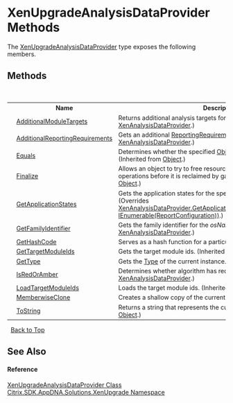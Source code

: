 # XenUpgradeAnalysisDataProvider Methods
 

The <a href="08f80520-d0d1-2396-4409-9bac173a8c29">XenUpgradeAnalysisDataProvider</a> type exposes the following members.


## Methods
&nbsp;<table><tr><th></th><th>Name</th><th>Description</th></tr><tr><td>![Protected method](media/protmethod.gif "Protected method")</td><td><a href="8531b3f0-e3ec-4c6f-9373-30bc90455312">AdditionalModuleTargets</a></td><td>
Returns additional analysis targets for solution.
 (Inherited from <a href="3f6d434e-9e52-6912-18bf-ccc856ba06d7">XenAnalysisDataProvider</a>.)</td></tr><tr><td>![Protected method](media/protmethod.gif "Protected method")</td><td><a href="2fbc57aa-9131-f7ad-3ea3-585ab45371a1">AdditionalReportingRequirements</a></td><td>
Gets an additional <a href="4d7ade72-cdc5-d8c4-8a55-c2744164540a">ReportingRequirementsInfo</a>.
 (Inherited from <a href="3f6d434e-9e52-6912-18bf-ccc856ba06d7">XenAnalysisDataProvider</a>.)</td></tr><tr><td>![Public method](media/pubmethod.gif "Public method")</td><td><a href="http://msdn2.microsoft.com/en-us/library/bsc2ak47" target="_blank">Equals</a></td><td>
Determines whether the specified <a href="http://msdn2.microsoft.com/en-us/library/e5kfa45b" target="_blank">Object</a> is equal to the current <a href="http://msdn2.microsoft.com/en-us/library/e5kfa45b" target="_blank">Object</a>.
 (Inherited from <a href="http://msdn2.microsoft.com/en-us/library/e5kfa45b" target="_blank">Object</a>.)</td></tr><tr><td>![Protected method](media/protmethod.gif "Protected method")</td><td><a href="http://msdn2.microsoft.com/en-us/library/4k87zsw7" target="_blank">Finalize</a></td><td>
Allows an object to try to free resources and perform other cleanup operations before it is reclaimed by garbage collection.
 (Inherited from <a href="http://msdn2.microsoft.com/en-us/library/e5kfa45b" target="_blank">Object</a>.)</td></tr><tr><td>![Protected method](media/protmethod.gif "Protected method")</td><td><a href="fd97438f-f709-b604-b5ea-f27d9089e410">GetApplicationStates</a></td><td>
Gets the application states for the specified report configurations.
 (Overrides <a href="9367ff0f-f8e5-eb16-2bbc-24c42d03e4a6">XenAnalysisDataProvider.GetApplicationStates(Collection(Application), IEnumerable(ReportConfiguration))</a>.)</td></tr><tr><td>![Protected method](media/protmethod.gif "Protected method")</td><td><a href="1f7403d2-014f-a9d6-1fad-e7a174c93b09">GetFamilyIdentifier</a></td><td>
Gets the family identifier for the *osName*.
 (Inherited from <a href="3f6d434e-9e52-6912-18bf-ccc856ba06d7">XenAnalysisDataProvider</a>.)</td></tr><tr><td>![Public method](media/pubmethod.gif "Public method")</td><td><a href="http://msdn2.microsoft.com/en-us/library/zdee4b3y" target="_blank">GetHashCode</a></td><td>
Serves as a hash function for a particular type.
 (Inherited from <a href="http://msdn2.microsoft.com/en-us/library/e5kfa45b" target="_blank">Object</a>.)</td></tr><tr><td>![Protected method](media/protmethod.gif "Protected method")</td><td><a href="de17f06b-80b9-cbc4-3c7d-76b9d9028ab4">GetTargetModuleIds</a></td><td>
Gets the target module ids.
 (Inherited from <a href="3f6d434e-9e52-6912-18bf-ccc856ba06d7">XenAnalysisDataProvider</a>.)</td></tr><tr><td>![Public method](media/pubmethod.gif "Public method")</td><td><a href="http://msdn2.microsoft.com/en-us/library/dfwy45w9" target="_blank">GetType</a></td><td>
Gets the <a href="http://msdn2.microsoft.com/en-us/library/42892f65" target="_blank">Type</a> of the current instance.
 (Inherited from <a href="http://msdn2.microsoft.com/en-us/library/e5kfa45b" target="_blank">Object</a>.)</td></tr><tr><td>![Protected method](media/protmethod.gif "Protected method")</td><td><a href="cdf44060-f03c-805f-46a5-08b49bc1085a">IsRedOrAmber</a></td><td>
Determines whether algorithm has red or amber rag.
 (Inherited from <a href="3f6d434e-9e52-6912-18bf-ccc856ba06d7">XenAnalysisDataProvider</a>.)</td></tr><tr><td>![Protected method](media/protmethod.gif "Protected method")</td><td><a href="9316a66c-b98b-6f1b-ca5a-8f3efffbb158">LoadTargetModuleIds</a></td><td>
Loads the target module ids.
 (Inherited from <a href="3f6d434e-9e52-6912-18bf-ccc856ba06d7">XenAnalysisDataProvider</a>.)</td></tr><tr><td>![Protected method](media/protmethod.gif "Protected method")</td><td><a href="http://msdn2.microsoft.com/en-us/library/57ctke0a" target="_blank">MemberwiseClone</a></td><td>
Creates a shallow copy of the current <a href="http://msdn2.microsoft.com/en-us/library/e5kfa45b" target="_blank">Object</a>.
 (Inherited from <a href="http://msdn2.microsoft.com/en-us/library/e5kfa45b" target="_blank">Object</a>.)</td></tr><tr><td>![Public method](media/pubmethod.gif "Public method")</td><td><a href="http://msdn2.microsoft.com/en-us/library/7bxwbwt2" target="_blank">ToString</a></td><td>
Returns a string that represents the current object.
 (Inherited from <a href="http://msdn2.microsoft.com/en-us/library/e5kfa45b" target="_blank">Object</a>.)</td></tr></table>&nbsp;
<a href="#xenupgradeanalysisdataprovider-methods">Back to Top</a>

## See Also


#### Reference
<a href="08f80520-d0d1-2396-4409-9bac173a8c29">XenUpgradeAnalysisDataProvider Class</a><br /><a href="2805b95f-a335-5d98-deaf-c0312b394eda">Citrix.SDK.AppDNA.Solutions.XenUpgrade Namespace</a><br />